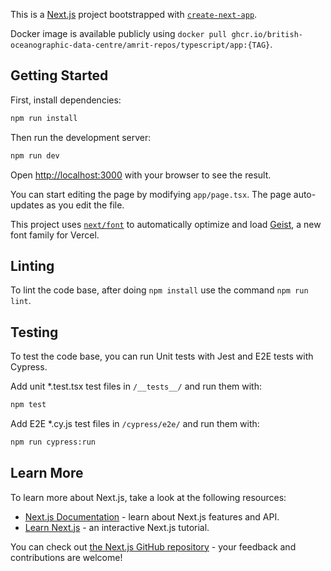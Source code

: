 This is a [Next.js](https://nextjs.org) project bootstrapped with [`create-next-app`](https://nextjs.org/docs/app/api-reference/cli/create-next-app).

Docker image is available publicly using `docker pull ghcr.io/british-oceanographic-data-centre/amrit-repos/typescript/app:{TAG}`.

## Getting Started


First, install dependencies:

```bash
npm run install
```

Then run the development server:

```bash
npm run dev
```

Open [http://localhost:3000](http://localhost:3000) with your browser to see the result.

You can start editing the page by modifying `app/page.tsx`. The page auto-updates as you edit the file.

This project uses [`next/font`](https://nextjs.org/docs/app/building-your-application/optimizing/fonts) to automatically optimize and load [Geist](https://vercel.com/font), a new font family for Vercel.

## Linting

To lint the code base, after doing `npm install` use the command `npm run lint`.

## Testing

To test the code base, you can run Unit tests with Jest and E2E tests with Cypress.

Add unit *.test.tsx test files in `/__tests__/` and run them with:

```bash
npm test
```

Add E2E *.cy.js test files in `/cypress/e2e/` and run them with:

```bash
npm run cypress:run
```

## Learn More

To learn more about Next.js, take a look at the following resources:

- [Next.js Documentation](https://nextjs.org/docs) - learn about Next.js features and API.
- [Learn Next.js](https://nextjs.org/learn) - an interactive Next.js tutorial.

You can check out [the Next.js GitHub repository](https://github.com/vercel/next.js) - your feedback and contributions are welcome!
